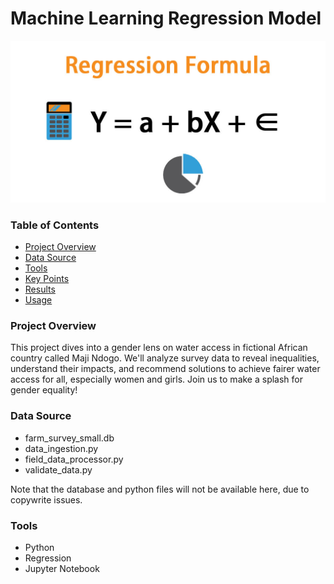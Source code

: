 # Machine Learning Regression Model

![Power BI](https://github.com/Ndivhoniswani/Empower-Farmers-with-Actionable-Insights/blob/main/Regression-Formula.jpg)

### Table of Contents
- [Project Overview](#Project-Overview)
- [Data Source](#Data-Source)
- [Tools](#Tools)
- [Key Points](#Key-Points)
- [Results](Results)
- [Usage](Usage)

### Project Overview
This project dives into a gender lens on water access in fictional African country called Maji Ndogo. We'll analyze survey data to reveal inequalities, understand their impacts, and recommend solutions to achieve fairer water access for all, especially women and girls. Join us to make a splash for gender equality!

### Data Source
- farm_survey_small.db
- data_ingestion.py
- field_data_processor.py
- validate_data.py
  
Note that the database and python files will not be available here, due to copywrite issues.

### Tools
- Python
- Regression
- Jupyter Notebook
